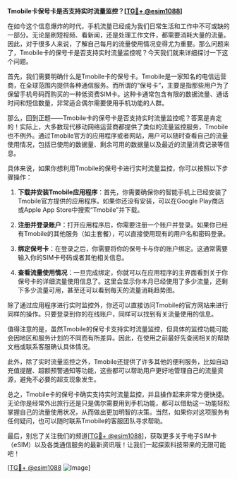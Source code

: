 **Tmobile卡保号卡是否支持实时流量监控？[[TG💪+ @esim1088](https://t.me/s/esim1088)]**

在如今这个信息爆炸的时代，手机流量已经成为我们日常生活和工作中不可或缺的一部分。无论是刷短视频、看新闻，还是处理工作文件，都需要消耗大量的流量。因此，对于很多人来说，了解自己每月的流量使用情况变得尤为重要。那么问题来了，Tmobile卡的保号卡是否支持实时流量监控呢？今天我们就来详细探讨一下这个问题。

首先，我们需要明确什么是Tmobile卡的保号卡。Tmobile是一家知名的电信运营商，在全球范围内提供各种通信服务。而所谓的“保号卡”，主要是指那些用户为了保留手机号码而购买的一种低资费SIM卡。这种卡通常包含有限的数据流量、通话时间和短信数量，非常适合偶尔需要使用手机功能的人群。

那么，回到正题——Tmobile卡的保号卡是否支持实时流量监控呢？答案是肯定的！实际上，大多数现代移动网络运营商都提供了类似的流量监控服务，Tmobile也不例外。通过Tmobile官方的应用程序或者网站，用户可以随时查看自己的流量使用情况，包括已使用的数据量、剩余可用的数据量以及最近的流量消费记录等信息。

具体来说，如果你想利用Tmobile的保号卡进行实时流量监控，你可以按照以下步骤操作：

1. **下载并安装Tmobile应用程序**：首先，你需要确保你的智能手机上已经安装了Tmobile官方提供的应用程序。如果你还没有安装，可以在Google Play商店或Apple App Store中搜索“Tmobile”并下载。

2. **注册并登录账户**：打开应用程序后，你需要注册一个账户并登录。如果你已经有Tmobile的其他服务（如主套餐），可以直接使用现有的用户名和密码登录。

3. **绑定保号卡**：在登录之后，你需要将你的保号卡与你的账户绑定。这通常需要输入你的SIM卡号码或者其他相关信息。

4. **查看流量使用情况**：一旦完成绑定，你就可以在应用程序的主界面看到关于你保号卡的详细流量使用信息了。这里会显示你本月已经使用了多少流量，还剩下多少流量可用，甚至还可以看到每天的流量消耗趋势图。

除了通过应用程序进行实时监控外，你还可以直接访问Tmobile的官方网站来进行同样的操作。只要登录到你的在线账户，同样可以找到有关流量使用的信息。

值得注意的是，虽然Tmobile的保号卡支持实时流量监控，但具体的监控功能可能会因地区和服务计划的不同而有所差异。因此，在使用之前最好先查阅相关的帮助文档或联系客服确认具体情况。

此外，除了实时流量监控之外，Tmobile还提供了许多其他的便利服务，比如自动充值提醒、超额预警通知等功能，这些都可以帮助用户更好地管理自己的流量资源，避免不必要的超支现象发生。

总之，Tmobile卡的保号卡确实支持实时流量监控，并且操作起来非常方便快捷。无论你是经常外出旅行还是只是偶尔需要用到手机功能，都可以借助这一功能轻松掌握自己的流量使用状况，从而做出更加明智的决策。当然，如果你对这项服务有任何疑问，也可以随时联系Tmobile的客服团队寻求帮助。

最后，别忘了关注我们的频道[[TG💪+ @esim1088](https://t.me/s/esim1088)]，获取更多关于电子SIM卡（eSIM）以及各类通信服务的最新资讯哦！让我们一起探索科技带来的无限可能吧！

[[TG💪+ @esim1088](https://t.me/s/esim1088) ![Image](https://i.postimg.cc/4NQfJmqS/Snipaste-2025-05-13-00-14-12.png)]